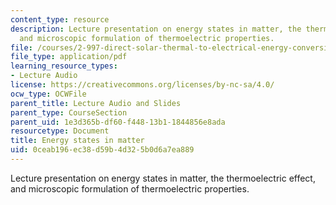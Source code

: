 ```yaml
---
content_type: resource
description: Lecture presentation on energy states in matter, the thermoelectric effect,
  and microscopic formulation of thermoelectric properties.
file: /courses/2-997-direct-solar-thermal-to-electrical-energy-conversion-technologies-fall-2009/0ceab196ec38d59b4d325b0d6a7ea889_MIT2_997F09_lec03.pdf
file_type: application/pdf
learning_resource_types:
- Lecture Audio
license: https://creativecommons.org/licenses/by-nc-sa/4.0/
ocw_type: OCWFile
parent_title: Lecture Audio and Slides
parent_type: CourseSection
parent_uid: 1e3d365b-df60-f448-13b1-1844856e8ada
resourcetype: Document
title: Energy states in matter
uid: 0ceab196-ec38-d59b-4d32-5b0d6a7ea889
---
```

Lecture presentation on energy states in matter, the thermoelectric effect, and microscopic formulation of thermoelectric properties.